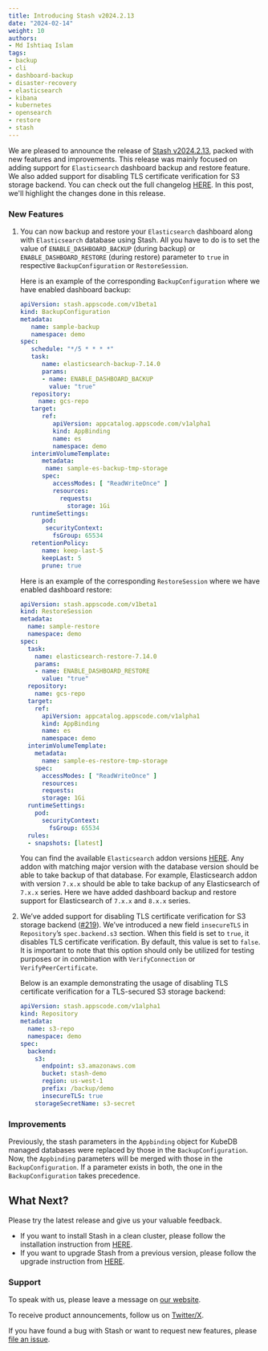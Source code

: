 ```yaml
---
title: Introducing Stash v2024.2.13
date: "2024-02-14"
weight: 10
authors:
- Md Ishtiaq Islam
tags:
- backup
- cli
- dashboard-backup
- disaster-recovery
- elasticsearch
- kibana
- kubernetes
- opensearch
- restore
- stash
---
```


We are pleased to announce the release of [Stash v2024.2.13](https://stash.run/docs/v2024.2.13/setup/), packed with new features and improvements. This release was mainly focused on adding support for `Elasticsearch` dashboard backup and restore feature. We also added support for disabling TLS certificate verification for S3 storage backend. You can check out the full changelog [HERE](https://github.com/stashed/CHANGELOG/blob/master/releases/v2024.2.13/README.md).
In this post, we'll highlight the changes done in this release.

### New Features

1. You can now backup and restore your `Elasticsearch` dashboard along with `Elasticsearch` database using Stash. All you have to do is to set the value of `ENABLE_DASHBOARD_BACKUP` (during backup) or `ENABLE_DASHBOARD_RESTORE` (during restore) parameter to `true` in respective `BackupConfiguration` or `RestoreSession`.

   Here is an example of the corresponding `BackupConfiguration` where we have enabled dashboard backup:
   ```yaml
   apiVersion: stash.appscode.com/v1beta1
   kind: BackupConfiguration
   metadata:
      name: sample-backup
      namespace: demo
   spec:
      schedule: "*/5 * * * *"
      task:
         name: elasticsearch-backup-7.14.0
         params:
         - name: ENABLE_DASHBOARD_BACKUP
           value: "true"
      repository:
        name: gcs-repo
      target:
         ref:
            apiVersion: appcatalog.appscode.com/v1alpha1
            kind: AppBinding
            name: es
            namespace: demo
      interimVolumeTemplate:
         metadata:
          name: sample-es-backup-tmp-storage
         spec:
            accessModes: [ "ReadWriteOnce" ]
            resources:
              requests:
                storage: 1Gi
      runtimeSettings:
         pod:
          securityContext:
            fsGroup: 65534
      retentionPolicy:
         name: keep-last-5
         keepLast: 5
         prune: true
   ```
   
   Here is an example of the corresponding `RestoreSession` where we have enabled dashboard restore: 
   ```yaml
   apiVersion: stash.appscode.com/v1beta1
   kind: RestoreSession
   metadata:
     name: sample-restore
     namespace: demo
   spec:
     task:
       name: elasticsearch-restore-7.14.0
       params:
       - name: ENABLE_DASHBOARD_RESTORE
         value: "true"
     repository:
       name: gcs-repo
     target:
       ref:
         apiVersion: appcatalog.appscode.com/v1alpha1
         kind: AppBinding
         name: es
         namespace: demo
     interimVolumeTemplate:
       metadata:
         name: sample-es-restore-tmp-storage
       spec:
         accessModes: [ "ReadWriteOnce" ]
         resources:
         requests:
         storage: 1Gi
     runtimeSettings:
       pod:
         securityContext:
           fsGroup: 65534
     rules:
     - snapshots: [latest]
   ```
   
   You can find the available `Elasticsearch` addon versions [HERE](https://stash.run/docs/v2024.2.13/addons/elasticsearch/#available-elasticsearch-addon-versions). Any addon with matching major version with the database version should be able to take backup of that database. For example, Elasticsearch addon with version `7.x.x` should be able to take backup of any Elasticsearch of `7.x.x` series. Here we have added dashboard backup and restore support for Elasticsearch of `7.x.x` and `8.x.x` series.
   
2. We’ve added support for disabling TLS certificate verification for S3 storage backend ([#219](https://github.com/stashed/apimachinery/pull/219)). We’ve introduced a new field `insecureTLS` in `Repository`’s `spec.backend.s3` section. When this field is set to `true`, it disables TLS certificate verification. By default, this value is set to `false`. It is important to note that this option should only be utilized for testing purposes or in combination with `VerifyConnection` or `VerifyPeerCertificate`.

   Below is an example demonstrating the usage of disabling TLS certificate verification for a TLS-secured S3 storage backend:
   ```yaml
   apiVersion: stash.appscode.com/v1alpha1
   kind: Repository
   metadata:
     name: s3-repo
     namespace: demo
   spec:
     backend:
       s3:
         endpoint: s3.amazonaws.com
         bucket: stash-demo
         region: us-west-1
         prefix: /backup/demo
         insecureTLS: true
       storageSecretName: s3-secret
   ```

### Improvements

Previously, the stash parameters in the `Appbinding` object for KubeDB managed databases were replaced by those in the `BackupConfiguration`. Now, the `Appbinding` parameters will be merged with those in the `BackupConfiguration`. If a parameter exists in both, the one in the `BackupConfiguration` takes precedence.

## What Next?
Please try the latest release and give us your valuable feedback.

- If you want to install Stash in a clean cluster, please follow the installation instruction from [HERE](https://stash.run/docs/latest/setup/).
- If you want to upgrade Stash from a previous version, please follow the upgrade instruction from [HERE](https://stash.run/docs/latest/setup/upgrade/).

### Support

To speak with us, please leave a message on [our website](https://appscode.com/contact/).

To receive product announcements, follow us on [Twitter/X](https://twitter.com/KubeStash).

If you have found a bug with Stash or want to request new features, please [file an issue](https://github.com/stashed/project/issues/new).
